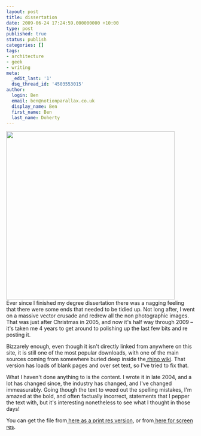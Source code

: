 ```yaml
---
layout: post
title: dissertation
date: 2009-06-24 17:24:59.000000000 +10:00
type: post
published: true
status: publish
categories: []
tags:
- architecture
- geek
- writing
meta:
  _edit_last: '1'
  dsq_thread_id: '4503553015'
author:
  login: Ben
  email: ben@notionparallax.co.uk
  display_name: Ben
  first_name: Ben
  last_name: Doherty
---
```

<p><img alt="" src="{{ site.baseurl }}/assets/dissfront.jpg" title="dissertation front page" class="alignnone" width="450" /><br />
Ever since I finished my degree dissertation there was a nagging feeling that there were some ends that needed to be tidied up. Not long after, I went on a massive vector crusade and redrew all the non photographic images. That was just after Christmas in 2005, and now it's half way through 2009 – it's taken me 4 years to get around to polishing up the last few bits and re posting it.</p>
<p>Bizzarely enough, even though it isn't directly linked from anywhere on this site, it is still one of the most popular downloads, with one of the main sources coming from somewhere buried deep inside the<a href="http://www.google.com.au/search?hl=en&rlz=1C1GGLS_enAU327AU327&ei=RE5CSuyhHpqSjAe785WnBg&sa=X&oi=spell&resnum=0&ct=result&cd=1&q=Ben+Doherty+personal+website+Very+Interesting+article+Do+computer+design+techniques+enhance+or+retard+the+production+of+architectural+design+(5.87Mb).+Featuring+Gehry,+Greg+Lynn,+Design+Group,+Smart+Geometry+Group,+Marcos+Novak.&spell=1 "> rhino wiki</a>. That version has loads of blank pages and over set text, so I've tried to fix that.</p>
<p>What I haven't done anything to is the content. I wrote it in late 2004, and a lot has changed since, the industry has changed, and I've changed immeasurably. Going though the text to weed out the spelling mistakes, I'm amazed at the bold, and often factually incorrect,  statements that I pepper the text with, but it's interesting nonetheless to see what I thought in those days!</p>
<p>You can get the file from<a href="http://www.notionparallax.co.uk/2009_06_24_dissertation.pdf"> here as a print res version</a>, or from<a href="http://www.notionparallax.co.uk/2009_06_24_dissertation%20screen.pdf"> here for screen res</a>.</p>
